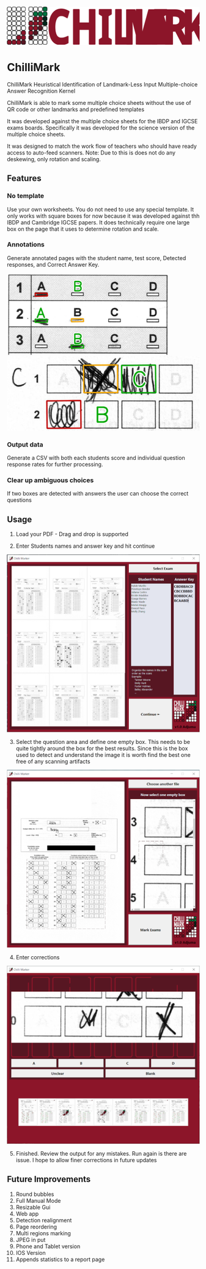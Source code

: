 ![ChilliMark Logo](/icons/banner.svg)
# ChilliMark 


ChilliMark Heuristical Identification of Landmark-Less Input Multiple-choice Answer Recognition Kernel

ChilliMark is able to mark some multiple choice sheets without the use of QR code or other landmarks and predefined templates 

It was developed against the multiple choice sheets for the IBDP and IGCSE exams boards. Specifically it was developed for the science version of the multiple choice sheets.

It was designed to match the work flow of teachers who should have ready access to auto-feed scanners. Note: Due to this is does not do any deskewing, only rotation and scaling.

## Features

### No template
Use your own worksheets. You do not need to use any special template. It only works with square boxes for now because it was developed against thh IBDP and Cambridge IGCSE papers. It does technically require one large box on the page that it uses to determine rotation and scale.

### Annotations
Generate annotated pages with the student name, test score, Detected responses, and Correct Answer Key.

![Snippet from IGCSE Cambridge Test](/RDimages/image-7.png)		![Snippet from IBDP Test](/RDimages/image-2.png)

### Output data
Generate a CSV with both each students score and individual question response rates for further processing.

### Clear up ambiguous choices
If two boxes are detected with answers the user can choose the correct questions

## Usage

1. Load your PDF - Drag and drop is supported


2. Enter Students names and answer key and hit continue 

![Load Pages](/RDimages/image-3.png)

3. Select the question area and define one empty box. This needs to be quite tightly around the box for the best results. Since this is the box used to detect and understand the image it is worth find the best one free of any scanning artifacts

![Highlight key area](/RDimages/image-4.png)

4. Enter corrections

![Clear up ambiguities](/RDimages/image-5.png)

5. Finished. Review the output for any mistakes. Run again is there are issue. I hope to allow finer corrections in future updates

## Future Improvements
1. Round bubbles
1. Full Manual Mode
1. Resizable Gui
1. Web app
1. Detection realignment
1. Page reordering
1. Multi regions marking
1. JPEG in put
1. Phone and Tablet version
1. IOS Version
1. Appends statistics to a report page










